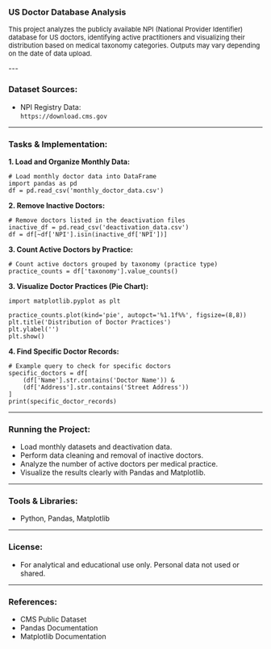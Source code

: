 ### US Doctor Database Analysis

<p style="font-size: small;">
This project analyzes the publicly available NPI (National Provider Identifier) database for US doctors, identifying active practitioners and visualizing their distribution based on medical taxonomy categories. Outputs may vary depending on the date of data upload.
</p>
---

### Dataset Sources:
- NPI Registry Data:  
`https://download.cms.gov`

---

### Tasks & Implementation:

**1. Load and Organize Monthly Data:**
```
# Load monthly doctor data into DataFrame
import pandas as pd
df = pd.read_csv('monthly_doctor_data.csv')
```

**2. Remove Inactive Doctors:**
```
# Remove doctors listed in the deactivation files
inactive_df = pd.read_csv('deactivation_data.csv')
df = df[~df['NPI'].isin(inactive_df['NPI'])]
```

**3. Count Active Doctors by Practice:**
```
# Count active doctors grouped by taxonomy (practice type)
practice_counts = df['taxonomy'].value_counts()
```

**3. Visualize Doctor Practices (Pie Chart):**
```
import matplotlib.pyplot as plt

practice_counts.plot(kind='pie', autopct='%1.1f%%', figsize=(8,8))
plt.title('Distribution of Doctor Practices')
plt.ylabel('')
plt.show()
```

**4. Find Specific Doctor Records:**
```
# Example query to check for specific doctors
specific_doctors = df[
    (df['Name'].str.contains('Doctor Name')) & 
    (df['Address'].str.contains('Street Address'))
]
print(specific_doctor_records)
```

---

### Running the Project:
- Load monthly datasets and deactivation data.
- Perform data cleaning and removal of inactive doctors.
- Analyze the number of active doctors per medical practice.
- Visualize the results clearly with Pandas and Matplotlib.

---

### Tools & Libraries:
- Python, Pandas, Matplotlib

---

### License:
- For analytical and educational use only. Personal data not used or shared.

---

### References:
- CMS Public Dataset
- Pandas Documentation
- Matplotlib Documentation
